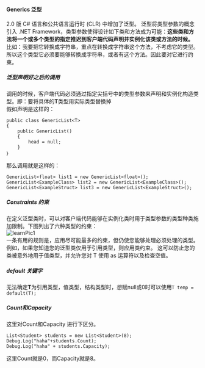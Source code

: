 #### Generics 泛型
2.0 版 C# 语言和公共语言运行时 (CLR) 中增加了泛型。 泛型将类型参数的概念引入 .NET Framework，类型参数使得设计如下类和方法成为可能：**这些类和方法将一个或多个类型的指定推迟到客户端代码声明并实例化该类或方法的时候。**  
比如：我要把它转换成字符串，重点在转换成字符串这个方法，不考虑它的类型。所以这个类型它必须要能够转换成字符串，或者有这个方法。因此要对它进行约束。		
##### 泛型声明好之后的调用
调用的时候，客户端代码必须通过指定尖括号中的类型参数来声明和实例化构造类型。即：要将具体的**T**类型用实际类型替换掉  
假如声明是这样的：

	public class GenericList<T> 
	{
		public GenericList() 
		{
			head = null;
		}
	｝
那么调用就是这样的：  

	GenericList<float> list1 = new GenericList<float>();
	GenericList<ExampleClass> list2 = new GenericList<ExampleClass>();
	GenericList<ExampleStruct> list3 = new GenericList<ExampleStruct>();  
##### Constraints 约束  
在定义泛型类时，可以对客户端代码能够在实例化类时用于类型参数的类型种类施加限制。下图列出了六种类型的约束：  
![learnPic1](./learnPic/learnPic1.png)  
一条有用的规则是，应用尽可能最多的约束，但仍使您能够处理必须处理的类型。 例如，如果您知道您的泛型类仅用于引用类型，则应用类约束。 这可以防止您的类被意外地用于值类型，并允许您对 T 使用 as 运算符以及检查空值。
##### default 关键字
无法确定**T**为引用类型，值类型，结构类型时，想赋null或0时可以使用`T temp = default(T);`

##### Count和Capacity  
这里对Count和Capacity 进行下区分。  

	List<Student> students = new List<Student>(8);
    Debug.Log("haha"+students.Count);
    Debug.Log("haha" + students.Capacity);
这里Count就是0，而Capacity就是8。